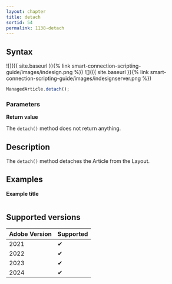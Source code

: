 ```yaml
---
layout: chapter
title: detach
sortid: 54
permalink: 1138-detach
---
```


## Syntax

![]({{ site.baseurl }}{% link smart-connection-scripting-guide/images/indesign.png %}) ![]({{ site.baseurl }}{% link smart-connection-scripting-guide/images/indesignserver.png %})

```javascript
ManagedArticle.detach();
```

### Parameters

**Return value**

The `detach()` method does not return anything.

## Description

The `detach()` method detaches the Article from the Layout.

## Examples

**Example title**

```javascript

```

## Supported versions

| Adobe Version | Supported |
| ------------- | --------- |
| 2021          | ✔         |
| 2022          | ✔         |
| 2023          | ✔         |
| 2024          | ✔         |

